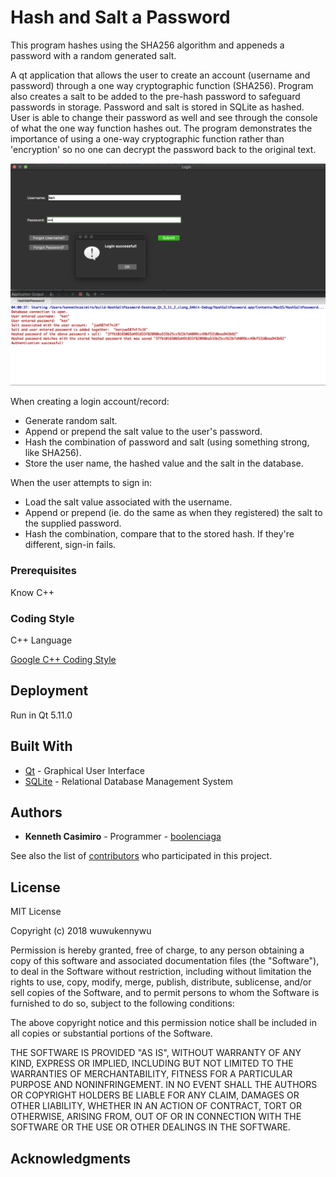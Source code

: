 # Hash and Salt a Password
This program hashes using the SHA256 algorithm and appeneds a password with a random generated salt.

A qt application that allows the user to create an account (username and password) through a one way cryptographic function (SHA256). Program also creates a salt to be added to the pre-hash password to safeguard passwords in storage. Password and salt is stored in SQLite as hashed. User is able to change their password as well and see through the console of what the one way function hashes out. The program demonstrates the importance of using a one-way cryptographic function rather than 'encryption' so no one can decrypt the password back to the original text.

![Image description](https://github.com/boolenciaga/HashSaltPassword/blob/master/Application%20Screenshots/Screen%20Shot%202019-01-13%20at%204.01.42%20AM.png)


When creating a login account/record:
- Generate random salt.
- Append or prepend the salt value to the user's password.
- Hash the combination of password and salt (using something strong, like SHA256).
- Store the user name, the hashed value and the salt in the database.

When the user attempts to sign in:
- Load the salt value associated with the username.
- Append or prepend (ie. do the same as when they registered) the salt to the supplied password.
- Hash the combination, compare that to the stored hash. If they're different, sign-in fails.

### Prerequisites

Know C++

### Coding Style

C++ Language

[Google C++ Coding Style](https://google.github.io/styleguide/cppguide.html)

## Deployment

Run in Qt 5.11.0

## Built With

* [Qt](https://www.qt.io) - Graphical User Interface
* [SQLite](https://www.sqlite.org/index.html) - Relational Database Management System

## Authors

* **Kenneth Casimiro** - Programmer - [boolenciaga](https://github.com/boolenciaga)

See also the list of [contributors](https://github.com/boolenciaga/HashSaltPassword/graphs/contributors) who participated in this project.

## License

MIT License

Copyright (c) 2018 wuwukennywu

Permission is hereby granted, free of charge, to any person obtaining a copy
of this software and associated documentation files (the "Software"), to deal
in the Software without restriction, including without limitation the rights
to use, copy, modify, merge, publish, distribute, sublicense, and/or sell
copies of the Software, and to permit persons to whom the Software is
furnished to do so, subject to the following conditions:

The above copyright notice and this permission notice shall be included in all
copies or substantial portions of the Software.

THE SOFTWARE IS PROVIDED "AS IS", WITHOUT WARRANTY OF ANY KIND, EXPRESS OR
IMPLIED, INCLUDING BUT NOT LIMITED TO THE WARRANTIES OF MERCHANTABILITY,
FITNESS FOR A PARTICULAR PURPOSE AND NONINFRINGEMENT. IN NO EVENT SHALL THE
AUTHORS OR COPYRIGHT HOLDERS BE LIABLE FOR ANY CLAIM, DAMAGES OR OTHER
LIABILITY, WHETHER IN AN ACTION OF CONTRACT, TORT OR OTHERWISE, ARISING FROM,
OUT OF OR IN CONNECTION WITH THE SOFTWARE OR THE USE OR OTHER DEALINGS IN THE
SOFTWARE.

## Acknowledgments
